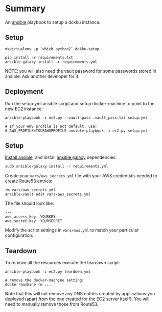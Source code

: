 Summary
=======

An [ansible](http://ansible.com) playbook to setup a dokku instance.

Setup
-----

```
mkvirtualenv -p `which python2` dokku-setup

pip install -r requirements.txt
ansible-galaxy install -r requirements.yml
```

NOTE: you will also need the vault password for some passwords stored in
ansible. Ask another developer for it.

Deployment
----------

Run the setup.yml ansible script and setup docker-machine to point to the new
EC2 instance:

```
ansible-playbook -i ec2.py --vault-pass .vault_pass.txt setup.yml

# If your AWS profile is not default, use:
# AWS_PROFILE=YOURAWSPROFILE ansible-playbook -i ec2.py setup.yml
```

Setup
-----

[Install ansible](http://docs.ansible.com/ansible/intro_installation.html), and
install [ansible galaxy](https://galaxy.ansible.com/) dependencies:

```bash
sudo ansible-galaxy install -r requirements.yml
```

Create your `vars/aws_secrets.yml` file with your AWS credentials needed to
create Route53 entries:

```
rm vars/aws_secrets.yml
ansible-vault edit vars/aws_secrets.yml
```

The file should look like:

```
---
aws_access_key: YOURKEY
aws_secret_key: YOURSECRET
```

Modify the script settings in `vars/aws.yml` to match your particular
configuration.

Teardown
--------

To remove all the resources execute the teardown script:

```
ansible-playbook -i ec2.py teardown.yml

# remove the docker-machine setting:
docker-machine rm ...
```

Note that this will not remove any DNS entries created by applications you
deployed (apart from the one created for the EC2 server itself). You will need
to manually remove those from Route53.
